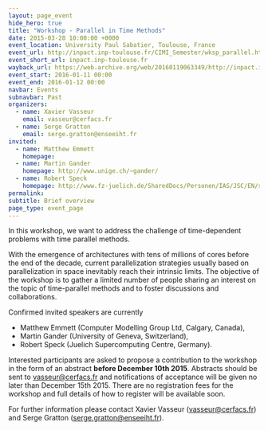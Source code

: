 ```yaml
---
layout: page_event
hide_hero: true
title: "Workshop - Parallel in Time Methods"
date: 2015-03-28 10:00:00 +0000
event_location: University Paul Sabatier, Toulouse, France
event_url: http://inpact.inp-toulouse.fr/CIMI_Semester/wksp_parallel.html
event_short_url: inpact.inp-toulouse.fr
wayback_url: https://web.archive.org/web/20160119063349/http://inpact.inp-toulouse.fr/CIMI_Semester/wksp_parallel.html
event_start: 2016-01-11 00:00
event_end: 2016-01-12 00:00
navbar: Events
subnavbar: Past
organizers:
  - name: Xavier Vasseur
    email: vasseur@cerfacs.fr
  - name: Serge Gratton
    email: serge.gratton@enseeiht.fr
invited:
  - name: Matthew Emmett
    homepage:
  - name: Martin Gander
    homepage: http://www.unige.ch/~gander/
  - name: Robert Speck
    homepage: http://www.fz-juelich.de/SharedDocs/Personen/IAS/JSC/EN/staff/speck_r.html
permalink:
subtitle: Brief overview
page_type: event_page
---
```


In this workshop, we want to address the challenge of time-dependent
problems with time parallel methods.

With the emergence of architectures with tens of millions of cores before the end of the decade, current
parallelization strategies usually based on parallelization in space
inevitably reach their intrinsic limits. The objective of the workshop is
to gather a limited number of people sharing an interest on the topic of
time-parallel methods and to foster discussions and collaborations.

Confirmed invited speakers are currently

- Matthew Emmett (Computer Modelling Group Ltd, Calgary, Canada),
- Martin Gander (University of Geneva, Switzerland),
- Robert Speck (Juelich Supercomputing Centre, Germany).

Interested participants are asked to propose a contribution to the
workshop in the form of an abstract **before December 10th 2015**. Abstracts
should be sent to vasseur@cerfacs.fr and notifications of acceptance
will be given no later than December 15th 2015. There are no
registration fees for the workshop and full details of how to register
will be available soon.

For further information please contact Xavier Vasseur
(vasseur@cerfacs.fr) and Serge Gratton (serge.gratton@enseeiht.fr).
